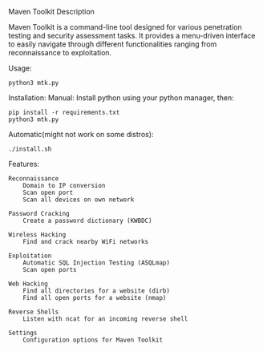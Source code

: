 Maven Toolkit
Description

Maven Toolkit is a command-line tool designed for various penetration testing and security assessment tasks. It provides a menu-driven interface to easily navigate through different functionalities ranging from reconnaissance to exploitation.

Usage:

    python3 mtk.py

Installation:
  Manual:
    Install python using your python manager, then:
    
    pip install -r requirements.txt
    python3 mtk.py
  
  Automatic(might not work on some distros):
  
    ./install.sh
  

Features:

    Reconnaissance
        Domain to IP conversion
        Scan open port
        Scan all devices on own network

    Password Cracking
        Create a password dictionary (KWBDC)

    Wireless Hacking
        Find and crack nearby WiFi networks

    Exploitation
        Automatic SQL Injection Testing (ASQLmap)
        Scan open ports

    Web Hacking
        Find all directories for a website (dirb)
        Find all open ports for a website (nmap)

    Reverse Shells
        Listen with ncat for an incoming reverse shell

    Settings
        Configuration options for Maven Toolkit
